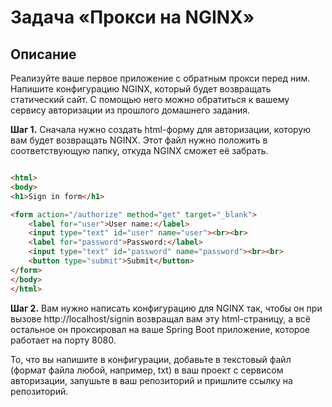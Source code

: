 # Задача «Прокси на NGINX»

## Описание

Реализуйте ваше первое приложение с обратным прокси перед ним. Напишите конфигурацию NGINX, который будет возвращать
статический сайт. С помощью него можно обратиться к вашему сервису авторизации из прошлого домашнего задания.

**Шаг 1.** Сначала нужно создать html-форму для авторизации, которую вам будет возвращать NGINX. Этот файл нужно
положить в соответствующую папку, откуда NGINX сможет её забрать.

```html

<html>
<body>
<h1>Sign in form</h1>

<form action="/authorize" method="get" target="_blank">
    <label for="user">User name:</label>
    <input type="text" id="user" name="user"><br><br>
    <label for="password">Password:</label>
    <input type="text" id="password" name="password"><br><br>
    <button type="submit">Submit</button>
</form>
</body>
</html>
```

**Шаг 2.** Вам нужно написать конфигурацию для NGINX так, чтобы он при вызове http://localhost/signin возвращал вам эту
html-страницу, а всё остальное он проксировал на ваше Spring Boot приложение, которое работает на порту 8080.

То, что вы напишите в конфигурации, добавьте в текстовый файл (формат файла любой, например, txt) в ваш проект с
сервисом авторизации, запушьте в ваш репозиторий и пришлите ссылку на репозиторий.
